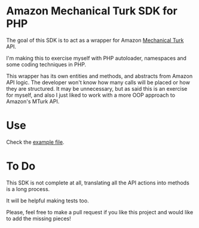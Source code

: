 Amazon Mechanical Turk SDK for PHP
===================
The goal of this SDK is to act as a wrapper for Amazon [Mechanical Turk](https://www.mturk.com/mturk/) API.

I'm making this to exercise myself with PHP autoloader, namespaces and some coding techniques in PHP.

This wrapper has its own entities and methods, and abstracts from Amazon API logic. The developer won't know how many calls will be placed or how they are structured.
It may be unnecessary, but as said this is an exercise for myself, and also I just liked to work with a more OOP approach to Amazon's MTurk API.

# Use
Check the [example file](example.php).

# To Do
This SDK is not complete at all, translating all the API actions into methods is a long process.

It will be helpful making tests too.

Please, feel free to make a pull request if you like this project and would like to add the missing pieces!